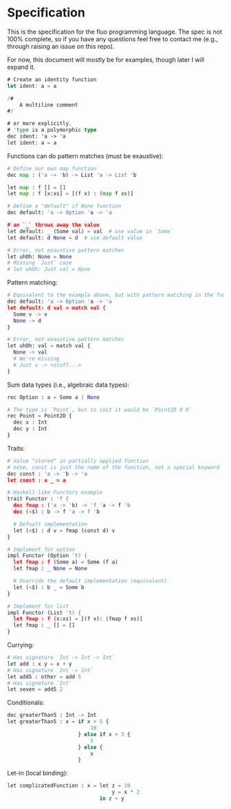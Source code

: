 # Specification

This is the specification for the fluo programming language. The spec is not 100% complete, so if you have any questions feel free to contact me (e.g., through raising an issue on this repo).

For now, this document will mostly be for examples, though later I will expand it.

```rust
# Create an identity function
let ident: a = a

/# 
    A multiline comment
#/

# or more explicitly,
# 'type is a polymorphic type
dec ident: 'a -> 'a
let ident: a = a
```

Functions can do pattern matches (must be exaustive):

```python
# Define our own map function
dec map : ('a -> 'b) -> List 'a -> List 'b

let map : f [] = []
let map : f [x:xs] = [(f x) : (map f xs)]

# Define a "default" if None function
dec default: 'a -> Option 'a -> 'a

# an `_` throws away the value
let default: _ (Some val) = val  # use value in `Some`
let default: d None = d  # use default value

# Error, not exaustive pattern matches
let uhOh: None = None
# Missing `Just` case
# let uhOh: Just val = None
```

Pattern matching:

```python
# Equivalent to the example above, but with pattern matching in the function body
dec default: 'a -> Option 'a -> 'a
let default: d val = match val {
  Some v -> v
  None -> d
}

# Error, not exaustive pattern matches
let uhOh: val = match val {
  None -> val
  # We're missing
  # Just v -> <stuff...>
}
```

Sum data types (i.e., algebraic data types):
```python
rec Option : a = Some a | None

# The type is `Point`, but to init it would be `Point2D 0 0`
rec Point = Point2D {
  dec x : Int
  dec y : Int
}
```

Traits:
```python
# Value "stored" in partially applied function
# note, const is just the name of the function, not a special keyword
dec const : 'a -> 'b -> 'a
let const : a _ = a

# Haskell-like Functors example
trait Functor : 'f {
  dec fmap : ('a -> 'b) -> 'f 'a -> f 'b
  dec (<$) : b -> f 'a -> f 'b

  # Defualt implementation
  let (<$) : d v = fmap (const d) v
}

# Implement for option
impl Functor (Option 't) {
  let fmap : f (Some a) = Some (f a)
  let fmap : _ None = None

  # Override the default implementation (equivalent)
  let (<$) : b _ = Some b
}

# Implement for list
impl Functor (List 't) {
  let fmap : f (x:xs) = [(f x): (fmap f xs)]
  let fmap : _ [] = []
}
```

Currying:
```python
# Has signature `Int -> Int -> Int`
let add : x y = x + y
# Has signature `Int -> Int`
let add5 : other = add 5
# Has signature `Int`
let seven = add5 2
```

Conditionals:
```python
dec greaterThan5 : Int -> Int
let greaterThan5 : x = if x > 5 {
                           10
                       } else if x > 3 {
                           5
                       } else {
                           x
                       }
```

Let-in (local binding):
```python
let complicatedFunction : x = let z = 10
                                  y = x * 2
                              in z + y
```
